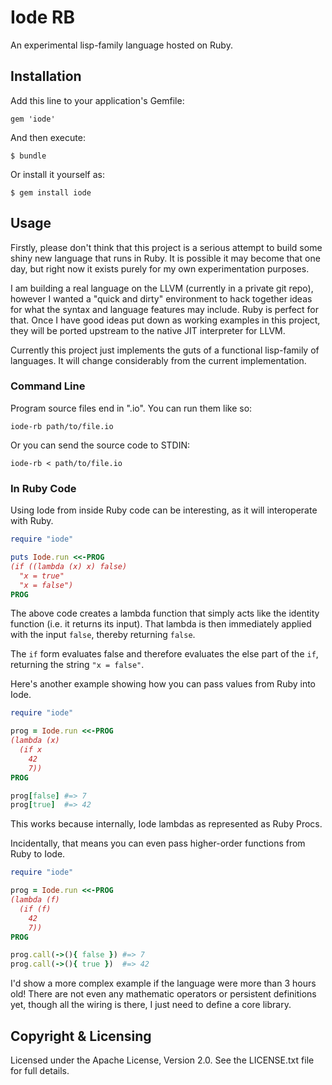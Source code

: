 # Iode RB

An experimental lisp-family language hosted on Ruby.

## Installation

Add this line to your application's Gemfile:

    gem 'iode'

And then execute:

    $ bundle

Or install it yourself as:

    $ gem install iode

## Usage

Firstly, please don't think that this project is a serious attempt to build
some shiny new language that runs in Ruby. It is possible it may become that
one day, but right now it exists purely for my own experimentation purposes.

I am building a real language on the LLVM (currently in a private git repo),
however I wanted a "quick and dirty" environment to hack together ideas for
what the syntax and language features may include. Ruby is perfect for that.
Once I have good ideas put down as working examples in this project, they will
be ported upstream to the native JIT interpreter for LLVM.

Currently this project just implements the guts of a functional lisp-family of
languages. It will change considerably from the current implementation.

### Command Line

Program source files end in ".io". You can run them like so:

```
iode-rb path/to/file.io
```

Or you can send the source code to STDIN:

```
iode-rb < path/to/file.io
```

### In Ruby Code

Using Iode from inside Ruby code can be interesting, as it will interoperate
with Ruby.

``` ruby
require "iode"

puts Iode.run <<-PROG
(if ((lambda (x) x) false)
  "x = true"
  "x = false")
PROG
```

The above code creates a lambda function that simply acts like the identity
function (i.e. it returns its input). That lambda is then immediately applied
with the input `false`, thereby returning `false`.

The `if` form evaluates false and therefore evaluates the else part of the
`if`, returning the string `"x = false"`.

Here's another example showing how you can pass values from Ruby into Iode.

``` ruby
require "iode"

prog = Iode.run <<-PROG
(lambda (x)
  (if x
    42
    7))
PROG

prog[false] #=> 7
prog[true]  #=> 42
```

This works because internally, Iode lambdas as represented as Ruby Procs.

Incidentally, that means you can even pass higher-order functions from Ruby
to Iode.

``` ruby
require "iode"

prog = Iode.run <<-PROG
(lambda (f)
  (if (f)
    42
    7))
PROG

prog.call(->(){ false }) #=> 7
prog.call(->(){ true })  #=> 42
```

I'd show a more complex example if the language were more than 3 hours old!
There are not even any mathematic operators or persistent definitions yet,
though all the wiring is there, I just need to define a core library.

## Copyright & Licensing

Licensed under the Apache License, Version 2.0. See the LICENSE.txt file for
full details.
